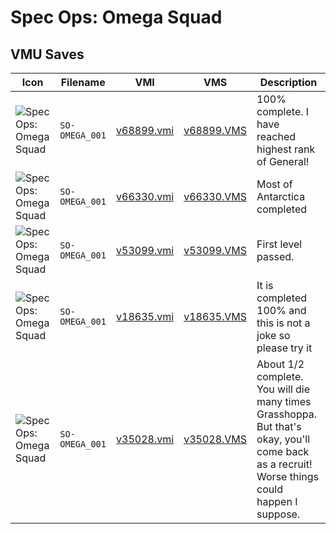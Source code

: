 # Spec Ops: Omega Squad

## VMU Saves

| Icon | Filename | VMI | VMS | Description |
|------|----------|-----|-----|-------------|
| ![Spec Ops: Omega Squad](../icons/SO-OMEGA_001.GIF) | `SO-OMEGA_001` | [v68899.vmi](v68899.vmi) | [v68899.VMS](v68899.VMS) | 100% complete. I have reached highest rank of General! 
| ![Spec Ops: Omega Squad](../icons/SO-OMEGA_001.GIF) | `SO-OMEGA_001` | [v66330.vmi](v66330.vmi) | [v66330.VMS](v66330.VMS) | Most of Antarctica completed 
| ![Spec Ops: Omega Squad](../icons/SO-OMEGA_001.GIF) | `SO-OMEGA_001` | [v53099.vmi](v53099.vmi) | [v53099.VMS](v53099.VMS) | First level passed. 
| ![Spec Ops: Omega Squad](../icons/SO-OMEGA_001.GIF) | `SO-OMEGA_001` | [v18635.vmi](v18635.vmi) | [v18635.VMS](v18635.VMS) | It is completed 100% and this is not a joke so please try it 
| ![Spec Ops: Omega Squad](../icons/SO-OMEGA_001.GIF) | `SO-OMEGA_001` | [v35028.vmi](v35028.vmi) | [v35028.VMS](v35028.VMS) | About 1/2 complete. You will die many times Grasshoppa. But that's okay, you'll come back as a recruit! Worse things could happen I suppose. 
